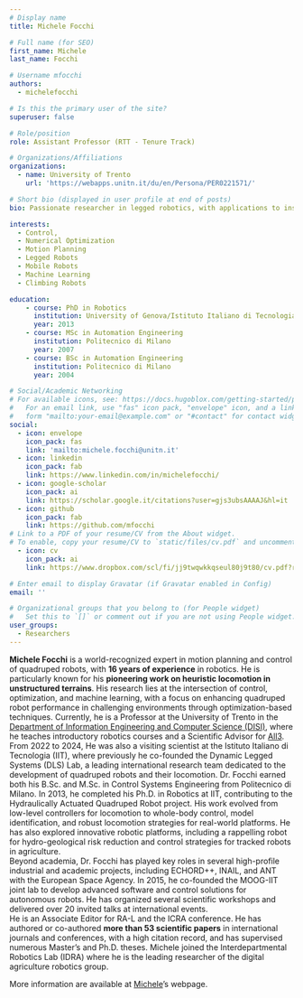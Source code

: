 ```yaml
---
# Display name
title: Michele Focchi

# Full name (for SEO)
first_name: Michele
last_name: Focchi

# Username mfocchi
authors:
  - michelefocchi

# Is this the primary user of the site?
superuser: false

# Role/position
role: Assistant Professor (RTT - Tenure Track) 

# Organizations/Affiliations
organizations:
  - name: University of Trento
    url: 'https://webapps.unitn.it/du/en/Persona/PER0221571/'

# Short bio (displayed in user profile at end of posts)
bio: Passionate researcher in legged robotics, with applications to inspection, load handling and maintenance.

interests:
  - Control, 
  - Numerical Optimization 
  - Motion Planning
  - Legged Robots
  - Mobile Robots
  - Machine Learning 
  - Climbing Robots

education:
    - course: PhD in Robotics
      institution: University of Genova/Istituto Italiano di Tecnologia
      year: 2013
    - course: MSc in Automation Engineering
      institution: Politecnico di Milano
      year: 2007
    - course: BSc in Automation Engineering
      institution: Politecnico di Milano
      year: 2004

# Social/Academic Networking
# For available icons, see: https://docs.hugoblox.com/getting-started/page-builder/#icons
#   For an email link, use "fas" icon pack, "envelope" icon, and a link in the
#   form "mailto:your-email@example.com" or "#contact" for contact widget.
social:
  - icon: envelope
    icon_pack: fas
    link: 'mailto:michele.focchi@unitn.it'
  - icon: linkedin
    icon_pack: fab
    link: https://www.linkedin.com/in/michelefocchi/
  - icon: google-scholar
    icon_pack: ai
    link: https://scholar.google.it/citations?user=gjs3ubsAAAAJ&hl=it
  - icon: github
    icon_pack: fab
    link: https://github.com/mfocchi
# Link to a PDF of your resume/CV from the About widget.
# To enable, copy your resume/CV to `static/files/cv.pdf` and uncomment the lines below.
  - icon: cv
    icon_pack: ai
    link: https://www.dropbox.com/scl/fi/jj9twqwkkqseul80j9t80/cv.pdf?rlkey=hu33y06nqaashd35uz0g1zm4c

# Enter email to display Gravatar (if Gravatar enabled in Config)
email: ''

# Organizational groups that you belong to (for People widget)
#   Set this to `[]` or comment out if you are not using People widget.
user_groups:
  - Researchers
---
```



**Michele Focchi** is a world-recognized expert in motion planning and control of quadruped robots, with **16 years of experience** in robotics. He is particularly known for his **pioneering work on heuristic locomotion in unstructured terrains**. His research lies at the intersection of control, optimization, and machine learning, with a focus on enhancing quadruped robot performance in challenging environments through optimization-based techniques.  Currently, he is a Professor at the University of Trento in the [Department of Information Engineering and Computer Science (DISI)](https://www.disi.unitn.it/it), where he teaches introductory robotics courses and a Scientific Advisor for [All3](www.all3.com). From 2022 to 2024,  He was also a visiting scientist at the Istituto Italiano di Tecnologia (IIT), where previously he co-founded the Dynamic Legged Systems (DLS) Lab, a leading international research team dedicated to the development of quadruped robots and their locomotion.   Dr. Focchi earned both his B.Sc. and M.Sc. in Control Systems Engineering from Politecnico di Milano. In 2013, he completed his Ph.D. in Robotics at IIT, contributing to the Hydraulically Actuated Quadruped Robot project. His work evolved from low-level controllers for locomotion to whole-body control, model identification, and robust locomotion strategies for real-world platforms. He has also explored innovative robotic platforms, including a rappelling robot for hydro-geological risk reduction and control strategies for tracked robots in agriculture.  
Beyond academia, Dr. Focchi has played key roles in several high-profile industrial and academic projects, including ECHORD++, INAIL, and ANT with the European Space Agency. In 2015, he co-founded the MOOG-IIT joint lab to develop advanced software and control solutions for autonomous robots. He has organized several scientific workshops and delivered over 20 invited talks at international events.  
He is an Associate Editor for RA-L and the ICRA conference. He has authored or co-authored **more than 53 scientific papers** in international journals and conferences, with a high citation record, and has supervised numerous Master’s and Ph.D. theses.  Michele joined the Interdepartmental Robotics Lab (IDRA) where he is the leading researcher of the digital agriculture robotics group.

More information are available at [Michele](https://mfocchi.github.io/)’s webpage.
